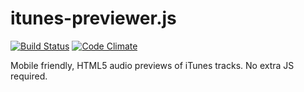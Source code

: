 itunes-previewer.js
===================

[![Build Status](https://travis-ci.org/bspaulding/itunes-previewer.js.png?branch=master)](https://travis-ci.org/bspaulding/itunes-previewer.js) [![Code Climate](https://codeclimate.com/github/bspaulding/itunes-previewer.js.png)](https://codeclimate.com/github/bspaulding/itunes-previewer.js)

Mobile friendly, HTML5 audio previews of iTunes tracks. No extra JS required.
